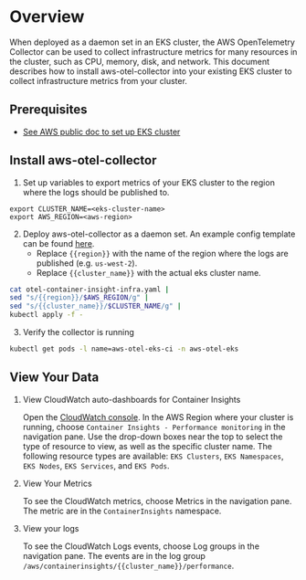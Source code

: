 # Overview

When deployed as a daemon set in an EKS cluster, the AWS OpenTelemetry Collector can be used to collect infrastructure metrics for many resources in the cluster, such as CPU, memory, disk, and network. This document describes how to install aws-otel-collector into your existing EKS cluster to collect infrastructure metrics from your cluster. 

## Prerequisites

* [See AWS public doc to set up EKS cluster](https://docs.aws.amazon.com/AmazonCloudWatch/latest/monitoring/Container-Insights-prerequisites.html)

## Install aws-otel-collector

1. Set up variables to export metrics of your EKS cluster to the region where the logs should be published to.

```
export CLUSTER_NAME=<eks-cluster-name>
export AWS_REGION=<aws-region>
```

2. Deploy aws-otel-collector as a daemon set. An example config template can be found [here](../../deployment-template/eks/otel-container-insight-infra.yaml).
    * Replace `{{region}}` with the name of the region where the logs are published (e.g. `us-west-2`).
    * Replace `{{cluster_name}}` with the actual eks cluster name.

```bash
cat otel-container-insight-infra.yaml |
sed "s/{{region}}/$AWS_REGION/g" | 
sed "s/{{cluster_name}}/$CLUSTER_NAME/g" |
kubectl apply -f - 
```

3. Verify the collector is running

```bash
kubectl get pods -l name=aws-otel-eks-ci -n aws-otel-eks
```

## View Your Data
1. View CloudWatch auto-dashboards for Container Insights

   Open the [CloudWatch console](https://console.aws.amazon.com/cloudwatch/). In the AWS Region where your cluster is
   running, choose `Container Insights - Performance monitoring` in the navigation pane. Use the drop-down boxes near the top to select the type of resource to view, as well as the specific cluster name. The following resource types are available: `EKS Clusters`, `EKS Namespaces`, `EKS Nodes`, `EKS Services`, and `EKS Pods`. 

2. View Your Metrics

   To see the CloudWatch metrics, choose Metrics in the navigation pane. The metric are in the
   `ContainerInsights` namespace.

3. View your logs

   To see the CloudWatch Logs events, choose Log groups in the navigation pane. The events are in the log group
   `/aws/containerinsights/{{cluster_name}}/performance`. 
